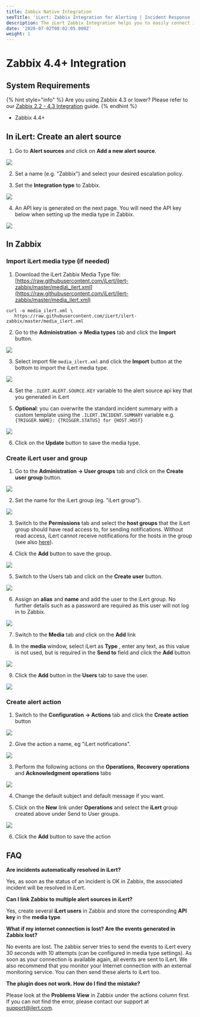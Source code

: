 ```yaml
---
title: Zabbix Native Integration
seoTitle: 'iLert: Zabbix Integration for Alerting | Incident Response | Uptime'
description: The iLert Zabbix Integration helps you to easily connect iLert with Zabbix.
date: '2020-07-02T08:02:05.000Z'
weight: 1
---
```


# Zabbix 4.4+ Integration

## System Requirements <a id="requirements"></a>

{% hint style="info" %}
Are you using Zabbix 4.3 or lower? Please refer to our  [Zabbix 2.2 - 4.3 Integration](script.md) guide.
{% endhint %}

* Zabbix 4.4+

## In iLert: Create an alert source <a id="create-alarm-source"></a>

1. Go to **Alert sources** and click on **Add a new alert source**.

![](../../.gitbook/assets/zbn1.png)

2. Set a name \(e.g. "Zabbix"\) and select your desired escalation policy.

3. Set the **Integration type** to Zabbix.

![](../../.gitbook/assets/zbn2.png)

4. An API key is generated on the next page. You will need the API key below when setting up the media type in Zabbix.

![](../../.gitbook/assets/zbn3.png)

## In Zabbix <a id="zabbix"></a>

### Import iLert media type \(if needed\)

1. Download the iLert Zabbix Media Type file: [https://raw.githubusercontent.com/iLert/ilert-zabbix/master/media\_ilert.xml](https://raw.githubusercontent.com/iLert/ilert-zabbix/master/media_ilert.xml)

```text
curl -o media_ilert.xml \
   https://raw.githubusercontent.com/iLert/ilert-zabbix/master/media_ilert.xml
```

2. Go to the **Administration → Media types** tab and click the **Import** button.

![](../../.gitbook/assets/zbn4.png)

3. Select import file `media_ilert.xml` and click the **Import** button at the bottom to import the iLert media type.

![](../../.gitbook/assets/zbn5.png)

4. Set the `.ILERT.ALERT.SOURCE.KEY` variable to the alert source api key that you generated in iLert

5. **Optional**: you can overwrite the standard incident summary with a custom template using the `.ILERT.INCIDENT.SUMMARY` variable e.g. `{TRIGGER.NAME}: {TRIGGER.STATUS} for {HOST.HOST}`

![](../../.gitbook/assets/zbn6.png)

6. Click on the **Update** button to save the media type.

### Create iLert user and group

1. Go to the **Administration → User groups** tab and click on the **Create user group** button.

![](../../.gitbook/assets/zbn7.png)

2. Set the name for the iLert group \(eg. "iLert group"\).

![](../../.gitbook/assets/zbn8.png)

3. Switch to the **Permissions** tab and select the **host groups** that the iLert group should have read access to, for sending notifications. Without read access, iLert cannot receive notifications for the hosts in the group \(see also [here](https://www.zabbix.com/documentation/4.4/manual/quickstart/notification)\).

4. Click the **Add** button to save the group.

![](../../.gitbook/assets/zbn9.png)

5. Switch to the Users tab and click on the **Create user** button.

![](../../.gitbook/assets/zbn10.png)

6. Assign an **alias** and **name** and add the user to the iLert group. No further details such as a password are required as this user will not log in to Zabbix.

![](../../.gitbook/assets/zbn11.png)

7. Switch to the **Media** tab and click on the **Add** link

8. In the **media** window, select iLert as **Type** , enter any text, as this value is not used, but is required in the **Send to** field and click the **Add** button

![](../../.gitbook/assets/zbn12.png)

9. Click the **Add** button in the **Users** tab to save the user.

![](../../.gitbook/assets/zbn13.png)

### Create alert action

1. Switch to the **Configuration → Actions** tab and click the **Create action** button

![](../../.gitbook/assets/zbn14.png)

2. Give the action a name, eg "iLert notifications".

![](../../.gitbook/assets/zbn15.png)

3. Perform the following actions on the **Operations**, **Recovery operations** and **Acknowledgment operations** tabs

![](../../.gitbook/assets/zbn16.png)

4. Change the default subject and default message if you want.

5. Click on the **New** link under **Operations** and select the **iLert** group created above under Send to User groups.

![](../../.gitbook/assets/zbn17.png)

6. Click the **Add** button to save the action

## FAQ <a id="faq"></a>

**Are incidents automatically resolved in iLert?**

Yes, as soon as the status of an incident is OK in Zabbix, the associated incident will be resolved in iLert.

**Can I link Zabbix to multiple alert sources in iLert?**

Yes, create several **iLert users** in Zabbix and store the corresponding **API key** in the **media type**.

**What if my internet connection is lost? Are the events generated in Zabbix lost?**

No events are lost. The zabbix server tries to send the events to iLert every 30 seconds with 10 attempts \(can be configured in media type settings\). As soon as your connection is available again, all events are sent to iLert. We also recommend that you monitor your Internet connection with an external monitoring service. You can then send these alerts to iLert too.

**The plugin does not work. How do I find the mistake?**

Please look at the **Problems View** in Zabbix under the actions column first. If you can not find the error, please contact our support at [support@ilert.com](mailto:support@ilert.com).

